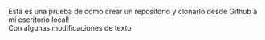 Esta es una prueba de como crear un repositorio y clonarlo desde Github a mi escritorio local!
<br> Con algunas modificaciones de texto